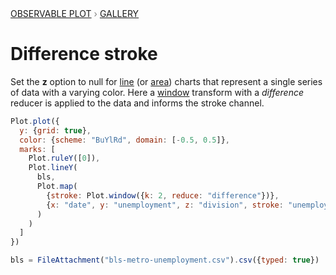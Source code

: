 <div style="color: grey; font: 13px/25.5px var(--sans-serif); text-transform: uppercase;"><h1 style="display: none;">Plot: Difference stroke</h1><a href="/plot">Observable Plot</a> › <a href="/@observablehq/plot-gallery">Gallery</a></div>

# Difference stroke

Set the **z** option to null for [line](https://observablehq.com/plot/marks/line) (or [area](https://observablehq.com/@observablehq/plot-variable-fill-area)) charts that represent a single series of data with a varying color. Here a [window](https://observablehq.com/plot/transforms/window) transform with a *difference* reducer is applied to the data and informs the stroke channel.

```js echo
Plot.plot({
  y: {grid: true},
  color: {scheme: "BuYlRd", domain: [-0.5, 0.5]},
  marks: [
    Plot.ruleY([0]),
    Plot.lineY(
      bls,
      Plot.map(
        {stroke: Plot.window({k: 2, reduce: "difference"})},
        {x: "date", y: "unemployment", z: "division", stroke: "unemployment"}
      )
    )
  ]
})
```

```js echo
bls = FileAttachment("bls-metro-unemployment.csv").csv({typed: true})
```
